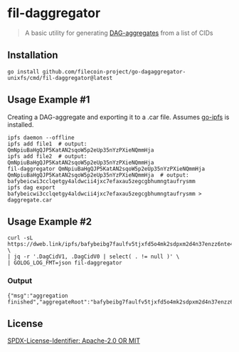 fil-daggregator
=======================

> A basic utility for generating [DAG-aggregates](https://pkg.go.dev/github.com/filecoin-project/go-dagaggregator-unixfs#readme-typical-use-case) from a list of CIDs

## Installation

```
go install github.com/filecoin-project/go-dagaggregator-unixfs/cmd/fil-daggregator@latest
```

## Usage Example #1
Creating a DAG-aggregate and exporting it to a .car file. Assumes [go-ipfs](https://github.com/ipfs/go-ipfs) is installed.

```
ipfs daemon --offline
ipfs add file1  # output: QmNpiuBaHgQJP5KatAN2sqoW5p2eUp35nYzPXieNQmmHja
ipfs add file2  # output: QmNpiuBaHgQJP5KatAN2sqoW5p2eUp35nYzPXieNQmmHja
fil-daggregator QmNpiuBaHgQJP5KatAN2sqoW5p2eUp35nYzPXieNQmmHja QmNpiuBaHgQJP5KatAN2sqoW5p2eUp35nYzPXieNQmmHja  # output: bafybeicwi3cclqetgy4aldwcii4jxc7efaxau5zegcgbhumngtaufrysmm
ipfs dag export bafybeicwi3cclqetgy4aldwcii4jxc7efaxau5zegcgbhumngtaufrysmm > daggregate.car
```

## Usage Example #2

```
curl -sL https://dweb.link/ipfs/bafybeibg7faulfv5tjxfd5o4mk2sdpxm2d4n37enzz6nte46lkz46uqhk4/@AggregateManifest.ndjson \
| jq -r '.DagCidV1, .DagCidV0 | select( . != null )' \
| GOLOG_LOG_FMT=json fil-daggregator
```

### Output

```
{"msg":"aggregation finished","aggregateRoot":"bafybeibg7faulfv5tjxfd5o4mk2sdpxm2d4n37enzz6nte46lkz46uqhk4","totalManifestEntries":4,"newIntermediateBlocks":6}
```

## License
[SPDX-License-Identifier: Apache-2.0 OR MIT](../../LICENSE.md)
